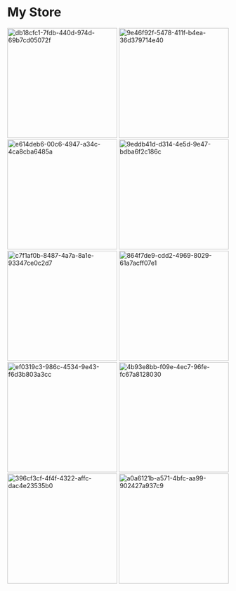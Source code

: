 # My Store

<img src="https://user-images.githubusercontent.com/99933941/186920835-def31573-452a-4e0f-b166-d59c4a1aacef.jpg" alt="db18cfc1-7fdb-440d-974d-69b7cd05072f" width="250"/>
<img src="https://user-images.githubusercontent.com/99933941/186920841-50940a17-2eff-4250-872d-d442aedc7115.jpg" alt="9e46f92f-5478-411f-b4ea-36d379714e40" width="250"/>
<img src="https://user-images.githubusercontent.com/99933941/186920842-bf746f13-3c05-40f6-9ea1-4f0af9d920c0.jpg" alt="e614deb6-00c6-4947-a34c-4ca8cba6485a" width="250"/>
<img src="https://user-images.githubusercontent.com/99933941/186920845-a3287a68-8212-41e9-9b9b-12d0e4efa2d2.jpg" alt="9eddb41d-d314-4e5d-9e47-bdba6f2c186c" width="250"/>
<img src="https://user-images.githubusercontent.com/99933941/186920848-bc2687ca-818e-4994-b681-5d6b0e48a94f.jpg" alt="c7f1af0b-8487-4a7a-8a1e-93347ce0c2d7" width="250"/>
<img src="https://user-images.githubusercontent.com/99933941/186920850-3316f361-c16b-45f8-a38f-ea2ffda0e312.jpg" alt="864f7de9-cdd2-4969-8029-61a7acff07e1" width="250"/>
<img src="https://user-images.githubusercontent.com/99933941/186920851-767729eb-0ea2-4b11-a2c7-245cab5979b9.jpg" alt="ef0319c3-986c-4534-9e43-f6d3b803a3cc" width="250"/>
<img src="https://user-images.githubusercontent.com/99933941/186920852-1005d2f6-d7f3-4abd-93e7-519fb90f195c.jpg" alt="4b93e8bb-f09e-4ec7-96fe-fc67a8128030" width="250"/>
<img src="https://user-images.githubusercontent.com/99933941/186920853-eda09a0e-63c3-4e79-b016-b4e93190294a.jpg" alt="396cf3cf-4f4f-4322-affc-dac4e23535b0" width="250"/>
<img src="https://user-images.githubusercontent.com/99933941/186920856-3914b9c1-66d0-402e-89a4-f30379c7a697.jpg" alt="a0a6121b-a571-4bfc-aa99-902427a937c9" width="250"/>

